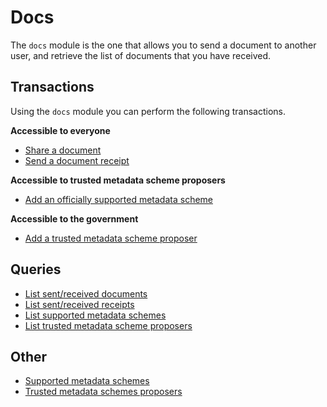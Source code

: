 # Docs
The `docs` module is the one that allows you to send a document to another user, and retrieve the list of documents
that you have received. 

## Transactions
Using the `docs` module you can perform the following transactions. 

**Accessible to everyone**
- [Share a document](tx/send-document.md) 
- [Send a document receipt](tx/send-document-receipt.md)

**Accessible to trusted metadata scheme proposers**
- [Add an officially supported metadata scheme](tx/add-supported-metadata-schema.md)

**Accessible to the government**
- [Add a trusted metadata scheme proposer](tx/add-trusted-metadata-schema-proposer.md)

## Queries
- [List sent/received documents](query/list-sent-received-documents.md)
- [List sent/received receipts](query/list-sent-received-receipts.md)
- [List supported metadata schemes](query/list-supported-metadata-schemes.md)
- [List trusted metadata scheme proposers](query/list-trusted-metadata-scheme-proposers.md)

## Other
- [Supported metadata schemes](./metadata-schemes.md)
- [Trusted metadata schemes proposers](./trusted-metadata-schema-proposers.md)
